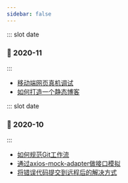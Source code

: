 ```yaml
---
sidebar: false
---
```


<BlogList>

::: slot date
### :date: 2020-11
:::

- [移动端网页真机调试](2020-11-23-debug-mobile-website)
- [如何打造一个静态博客](2020-11-12-how-to-write-and-deploy-cms)

</BlogList>

<BlogList>

::: slot date
### :date: 2020-10
:::

- [如何规范Git工作流](2020-10-12-git-work-flow)
- [通过axios-mock-adapter做接口模拟](2020-10-10-axios-mock-adapter)
- [将错误代码提交到远程后的解决方式](2020-10-08-git-error-push-resolve)

</BlogList>